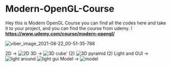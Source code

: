 # Modern-OpenGL-Course
Hey this is Modern OpenGL Course you can find all the codes here and take it to your project, and you can find the course from udemy. !
**https://www.udemy.com/course/modern-opengl/**

![viber_image_2021-08-22_00-51-35-786](https://user-images.githubusercontent.com/77267002/132252401-b7913c82-d2a4-4962-971c-de5b3dca6773.jpg)

2D ->
![2D](https://user-images.githubusercontent.com/77267002/132252754-5cc21962-53a0-406a-978d-dac71ce47a74.png)
3D ->
![3D cube' (2)](https://user-images.githubusercontent.com/77267002/132253017-cde7f62c-3f8f-4bcf-a834-688118a62fe0.png)
![3D pyramid (2)](https://user-images.githubusercontent.com/77267002/132253020-ec49dcec-f437-46b8-af5e-505fa844789f.png)
Light and GUI ->
![light around](https://user-images.githubusercontent.com/77267002/132253469-8c37b801-ad22-4ba5-81e1-53e7571a62e0.png)
![light gui](https://user-images.githubusercontent.com/77267002/132253476-81755454-3dd1-491d-ba6d-8c4a8f50b9e1.png)
Model ->
![model](https://user-images.githubusercontent.com/77267002/132253483-e7682c00-f6a0-4bd7-a9f4-4d31d8564f1e.png)
